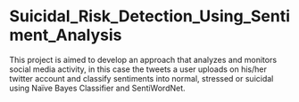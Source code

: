 # Suicidal_Risk_Detection_Using_Sentiment_Analysis
This project is aimed to develop an approach that analyzes and monitors social media activity, in this case the tweets a user uploads on his/her twitter account and classify sentiments into normal, stressed or suicidal using Naïve Bayes Classifier and SentiWordNet.

